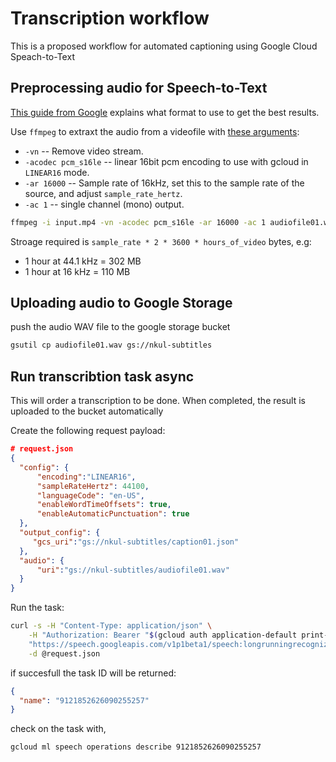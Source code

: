 # Transcription workflow
This is a proposed workflow for automated captioning using Google Cloud Speach-to-Text


## Preprocessing audio for Speech-to-Text

[This guide from Google](https://cloud.google.com/speech-to-text/docs/encoding) explains what format to use to get the best results.

Use `ffmpeg` to extraxt the audio from a videofile with [these arguments](https://superuser.com/questions/609740/extracting-wav-from-mp4-while-preserving-the-highest-possible-quality):

- `-vn` -- Remove video stream.
- `-acodec pcm_s16le` -- linear 16bit pcm encoding to use with gcloud in `LINEAR16` mode.
- `-ar 16000` -- Sample rate of 16kHz, set this to the sample rate of the source, and adjust `sample_rate_hertz`.
- `-ac 1` -- single channel (mono) output.

```zsh
ffmpeg -i input.mp4 -vn -acodec pcm_s16le -ar 16000 -ac 1 audiofile01.wav
```

Stroage required is `sample_rate * 2 * 3600 * hours_of_video` bytes, e.g:

- 1 hour at 44.1 kHz = 302 MB
- 1 hour at 16 kHz = 110 MB

## Uploading audio to Google Storage
push the audio WAV file to the google storage bucket

```zsh
gsutil cp audiofile01.wav gs://nkul-subtitles
```

## Run transcribtion task async
This will order a transcription to be done. When completed, the result is uploaded to the bucket automatically

Create the following request payload:

```json
# request.json
{
  "config": {
      "encoding":"LINEAR16",
      "sampleRateHertz": 44100,
      "languageCode": "en-US",
      "enableWordTimeOffsets": true,
      "enableAutomaticPunctuation": true
  },
  "output_config": {
     "gcs_uri":"gs://nkul-subtitles/caption01.json"
  },
  "audio": {
      "uri":"gs://nkul-subtitles/audiofile01.wav"
  }
}
```

Run the task:
```zsh
curl -s -H "Content-Type: application/json" \
    -H "Authorization: Bearer "$(gcloud auth application-default print-access-token) \
 	"https://speech.googleapis.com/v1p1beta1/speech:longrunningrecognize" \
	-d @request.json
```

if succesfull the task ID will be returned:

```json
{
  "name": "9121852626090255257"
}
```

check on the task with,

```zsh
gcloud ml speech operations describe 9121852626090255257
```

